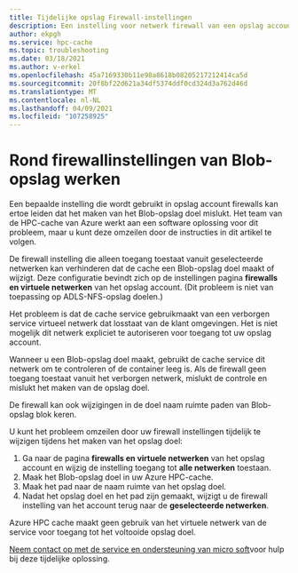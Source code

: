 ```yaml
---
title: Tijdelijke opslag Firewall-instellingen
description: Een instelling voor netwerk firewall van een opslag account kan een fout veroorzaken bij het maken van een Azure Blob-opslag doel in azure HPC-cache. Dit artikel geeft een tijdelijke oplossing voor de beperking tot er een software oplossing is geïmplementeerd.
author: ekpgh
ms.service: hpc-cache
ms.topic: troubleshooting
ms.date: 03/18/2021
ms.author: v-erkel
ms.openlocfilehash: 45a7169330b11e98a8618b08205217212414ca5d
ms.sourcegitcommit: 20f8bf22d621a34df5374ddf0cd324d3a762d46d
ms.translationtype: MT
ms.contentlocale: nl-NL
ms.lasthandoff: 04/09/2021
ms.locfileid: "107258925"
---
```

# <a name="work-around-blob-storage-account-firewall-settings"></a>Rond firewallinstellingen van Blob-opslag werken

Een bepaalde instelling die wordt gebruikt in opslag account firewalls kan ertoe leiden dat het maken van het Blob-opslag doel mislukt. Het team van de HPC-cache van Azure werkt aan een software oplossing voor dit probleem, maar u kunt deze omzeilen door de instructies in dit artikel te volgen.

De firewall instelling die alleen toegang toestaat vanuit geselecteerde netwerken kan verhinderen dat de cache een Blob-opslag doel maakt of wijzigt. Deze configuratie bevindt zich op de instellingen pagina **firewalls en virtuele netwerken** van het opslag account. (Dit probleem is niet van toepassing op ADLS-NFS-opslag doelen.)

Het probleem is dat de cache service gebruikmaakt van een verborgen service virtueel netwerk dat losstaat van de klant omgevingen. Het is niet mogelijk dit netwerk expliciet te autoriseren voor toegang tot uw opslag account.

Wanneer u een Blob-opslag doel maakt, gebruikt de cache service dit netwerk om te controleren of de container leeg is. Als de firewall geen toegang toestaat vanuit het verborgen netwerk, mislukt de controle en mislukt het maken van de opslag doel.

De firewall kan ook wijzigingen in de doel naam ruimte paden van Blob-opslag blok keren.

U kunt het probleem omzeilen door uw firewall instellingen tijdelijk te wijzigen tijdens het maken van het opslag doel:

1. Ga naar de pagina **firewalls en virtuele netwerken** van het opslag account en wijzig de instelling toegang tot **alle netwerken** toestaan.
1. Maak het Blob-opslag doel in uw Azure HPC-cache.
1. Maak het pad naar de naam ruimte van het opslag doel.
1. Nadat het opslag doel en het pad zijn gemaakt, wijzigt u de firewall instelling van het account terug naar de **geselecteerde netwerken**.

Azure HPC cache maakt geen gebruik van het virtuele netwerk van de service voor toegang tot het voltooide opslag doel.

[Neem contact op met de service en ondersteuning van micro soft](hpc-cache-support-ticket.md)voor hulp bij deze tijdelijke oplossing.
